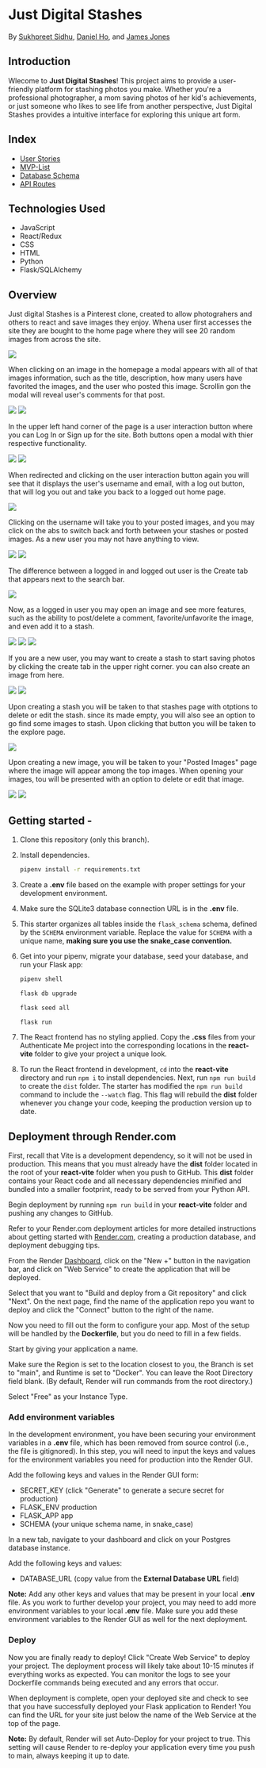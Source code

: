 # Just Digital Stashes
By [Sukhpreet Sidhu](https://github.com/sukhpreet-sidhu-AA), [Daniel Ho](https://github.com/dwho0937wei-dotcom), and [James Jones](https://github.com/James-Jon27)

## Introduction

Wlecome to **Just Digital Stashes**! This project aims to provide a user-friendly platform for stashing photos you make. Whether you're a professional photographer, a mom saving photos of her kid's achievements, or just someone who likes to see life from another perspective, Just Digital Stashes provides a intuitive interface for exploring this unique art form.

## Index
- [User Stories](https://github.com/James-Jon27/DJS/wiki/User-Stories)
- [MVP-List](https://github.com/James-Jon27/DJS/wiki/MVP-List)
- [Database Schema](https://github.com/James-Jon27/DJS/wiki/Database-Schema)
- [API Routes](https://github.com/James-Jon27/Just-Digital-Stashes/wiki/API-Routes)

## Technologies Used


- JavaScript
- React/Redux
- CSS
- HTML
- Python
- Flask/SQLAlchemy

## Overview

Just digital Stashes is a Pinterest clone, created to allow photograhers and others to react and save images they enjoy. Whena user first accesses the site they are bought to the home page where they will see 20  random images from across the site. 

![](MDP/jdsS1.png)

When clicking on an image in the homepage a modal appears with all of that images information, such as the title, description, how many users have favorited the images, and the user who posted this image. Scrollin gon the modal will reveal user's comments for that post.

![](MDP/jdsS2.png) ![](MDP/jdsS2.1.png)

In the upper left hand corner of the page is a user interaction button where you can Log In or Sign up for the site. Both buttons open a modal with thier respective functionality.

![](MDP/jdsS3.21.png) ![](MDP/jdsS3.31.png)

When redirected and clicking on the user interaction button again you will see that it displays the user's username and email, with a log out button, that will log you out and take you back to a logged out home page.

![](MDP/jdsS3.22.png)

Clicking on the username will take you to your posted images, and you may click on the abs to switch back and forth between your stashes or posted images. As a new user you may not have anything to view.

![](MDP/jdsS4.41.png)
![](MDP/jdsS4.42.png)

The difference between a logged in and logged out user is the Create tab that appears next to the search bar.

![](MDP/jds3.32.png)

Now, as a logged in user you may open an image and see more features, such as the ability to post/delete a comment, favorite/unfavorite the image, and even add it to a stash.

![](MDP/jdsS4.11.png)
![](MDP/jdsS4.13.png)
![](MDP/jdsS4.21.png)

If you are a new user, you may want to create a stash to start saving photos by clicking the create tab in  the upper right corner. you can also create an image from here.

![](MDP/jdsS4.32.png)
![](MDP/jdsS5.51.png)

Upon creating a stash you will be taken to that stashes page with otptions to delete or edit the stash. since its made empty, you will also see an option to go find some images to stash. Upon clicking that button you will be taken to the explore page.

![](MDP/jdsS4.33.png)

Upon creating a new image, you will be taken to your "Posted Images" page where the image will appear among the top images. When opening your images, tou will be presented with an option to delete or edit that image.

![](MDP/jdsS4.55.png)
![](MDP/jdsS4.52.png)



## Getting started - 

1. Clone this repository (only this branch).

2. Install dependencies.

   ```bash
   pipenv install -r requirements.txt
   ```

3. Create a __.env__ file based on the example with proper settings for your
   development environment.

4. Make sure the SQLite3 database connection URL is in the __.env__ file.

5. This starter organizes all tables inside the `flask_schema` schema, defined
   by the `SCHEMA` environment variable.  Replace the value for
   `SCHEMA` with a unique name, **making sure you use the snake_case
   convention.**

6. Get into your pipenv, migrate your database, seed your database, and run your
   Flask app:

   ```bash
   pipenv shell
   ```

   ```bash
   flask db upgrade
   ```

   ```bash
   flask seed all
   ```

   ```bash
   flask run
   ```

7. The React frontend has no styling applied. Copy the __.css__ files from your
   Authenticate Me project into the corresponding locations in the
   __react-vite__ folder to give your project a unique look.

8. To run the React frontend in development, `cd` into the __react-vite__
   directory and run `npm i` to install dependencies. Next, run `npm run build`
   to create the `dist` folder. The starter has modified the `npm run build`
   command to include the `--watch` flag. This flag will rebuild the __dist__
   folder whenever you change your code, keeping the production version up to
   date.

## Deployment through Render.com

First, recall that Vite is a development dependency, so it will not be used in
production. This means that you must already have the __dist__ folder located in
the root of your __react-vite__ folder when you push to GitHub. This __dist__
folder contains your React code and all necessary dependencies minified and
bundled into a smaller footprint, ready to be served from your Python API.

Begin deployment by running `npm run build` in your __react-vite__ folder and
pushing any changes to GitHub.

Refer to your Render.com deployment articles for more detailed instructions
about getting started with [Render.com], creating a production database, and
deployment debugging tips.

From the Render [Dashboard], click on the "New +" button in the navigation bar,
and click on "Web Service" to create the application that will be deployed.

Select that you want to "Build and deploy from a Git repository" and click
"Next". On the next page, find the name of the application repo you want to
deploy and click the "Connect" button to the right of the name.

Now you need to fill out the form to configure your app. Most of the setup will
be handled by the __Dockerfile__, but you do need to fill in a few fields.

Start by giving your application a name.

Make sure the Region is set to the location closest to you, the Branch is set to
"main", and Runtime is set to "Docker". You can leave the Root Directory field
blank. (By default, Render will run commands from the root directory.)

Select "Free" as your Instance Type.

### Add environment variables

In the development environment, you have been securing your environment
variables in a __.env__ file, which has been removed from source control (i.e.,
the file is gitignored). In this step, you will need to input the keys and
values for the environment variables you need for production into the Render
GUI.

Add the following keys and values in the Render GUI form:

- SECRET_KEY (click "Generate" to generate a secure secret for production)
- FLASK_ENV production
- FLASK_APP app
- SCHEMA (your unique schema name, in snake_case)

In a new tab, navigate to your dashboard and click on your Postgres database
instance.

Add the following keys and values:

- DATABASE_URL (copy value from the **External Database URL** field)

**Note:** Add any other keys and values that may be present in your local
__.env__ file. As you work to further develop your project, you may need to add
more environment variables to your local __.env__ file. Make sure you add these
environment variables to the Render GUI as well for the next deployment.

### Deploy

Now you are finally ready to deploy! Click "Create Web Service" to deploy your
project. The deployment process will likely take about 10-15 minutes if
everything works as expected. You can monitor the logs to see your Dockerfile
commands being executed and any errors that occur.

When deployment is complete, open your deployed site and check to see that you
have successfully deployed your Flask application to Render! You can find the
URL for your site just below the name of the Web Service at the top of the page.

**Note:** By default, Render will set Auto-Deploy for your project to true. This
setting will cause Render to re-deploy your application every time you push to
main, always keeping it up to date.

[Render.com]: https://render.com/
[Dashboard]: https://dashboard.render.com/

